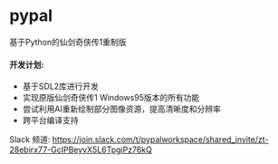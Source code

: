 # pypal
基于Python的仙剑奇侠传1重制版
#### 开发计划:
* 基于SDL2库进行开发
* 实现原版仙剑奇侠传1 Windows95版本的所有功能
* 尝试利用AI重新绘制部分图像资源，提高清晰度和分辨率
* 跨平台编译支持

Slack 频道: https://join.slack.com/t/pypalworkspace/shared_invite/zt-28ebirx77-GcIPBeyvX5L6TpgiPz76kQ
